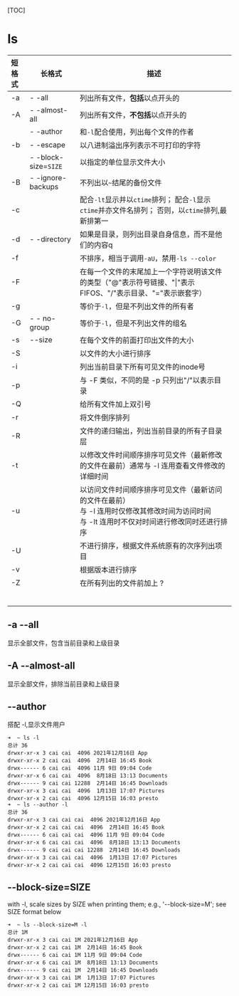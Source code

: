 [TOC]

# ls
| 短格式 | 长格式               | 描述                                                         |
| :----- | -------------------- | ------------------------------------------------------------ |
| -a     | - -all               | 列出所有文件，**包括**以点开头的                             |
| -A     | - -almost-all        | 列出所有文件，**不包括**以点开头的                           |
|        | - -author            | 和`-l`配合使用，列出每个文件的作者                           |
| -b     | - -escape            | 以八进制溢出序列表示不可打印的字符                           |
|        | - -block-size=`SIZE` | 以指定的单位显示文件大小                                     |
| -B     | - -ignore-backups    | 不列出以`~`结尾的备份文件                                    |
| -c     |                      | 配合`-lt`显示并以`ctime`排列； 配合`-l`显示`ctime`并亦文件名排列； 否则，以`ctime`排列,最新排第一 |
| -d     | - -directory         | 如果是目录，则列出目录自身信息，而不是他们的内容q            |
| -f     |                      | 不排序，相当于调用`-aU`，禁用`-ls --color`                   |
| -F     |                      | 在每一个文件的末尾加上一个字符说明该文件的类型（"@"表示符号链接、"\|"表示FIFOS、"/"表示目录、"="表示嵌套字） |
| -g     |                      | 等价于`-l`，但是不列出文件的所有者                           |
| -G     | - - no-group         | 等价于`-l`，但是不列出文件的组名                             |
| -s     | --size               | 在每个文件的前面打印出文件的大小                             |
| -S     |                      | 以文件的大小进行排序                                         |
| -i     |                      | 列出当前目录下所有可见文件的inode号                          |
| -p     |                      | 与 -F 类似，不同的是 -p 只列出"/"以表示目录                  |
| -Q     |                      | 给所有文件加上双引号                                         |
| -r     |                      | 将文件倒序排列                                               |
| -R     |                      | 文件的递归输出，列出当前目录的所有子目录层                   |
| -t     |                      | 以修改文件时间顺序排序可见文件（最新修改的文件在最前）通常与 -l 连用查看文件修改的详细时间 |
| -u     |                      | 以访问文件时间顺序排序可见文件（最新访问的文件在最前）<br/>与 -l 连用时仅修改其修改时间为访问时间<br/>与 -lt 连用时不仅对时间进行修改同时还进行排序 |
| -U     |                      | 不进行排序，根据文件系统原有的次序列出项目                   |
| -v     |                      | 根据版本进行排序                                             |
| -Z     |                      | 在所有列出的文件前加上 ?                                     |
|        |                      |                                                              |
|        |                      |                                                              |
|        |                      |                                                              |
|        |                      |                                                              |
|        |                      |                                                              |
|        |                      |                                                              |

## -a --all
显示全部文件，包含当前目录和上级目录

## -A --almost-all
显示全部文件，排除当前目录和上级目录

## --author 
搭配 -l,显示文件用户
```
➜  ~ ls -l
总计 36
drwxr-xr-x 3 cai cai  4096 2021年12月16日 App
drwxr-xr-x 2 cai cai  4096  2月14日 16:45 Book
drwx------ 6 cai cai  4096 11月 9日 09:04 Code
drwxr-xr-x 6 cai cai  4096  8月18日 13:13 Documents
drwx------ 9 cai cai 12288  2月14日 16:45 Downloads
drwxr-xr-x 3 cai cai  4096  1月13日 17:07 Pictures
drwxr-xr-x 2 cai cai  4096 12月15日 16:03 presto
➜  ~ ls --author -l
总计 36
drwxr-xr-x 3 cai cai cai  4096 2021年12月16日 App
drwxr-xr-x 2 cai cai cai  4096  2月14日 16:45 Book
drwx------ 6 cai cai cai  4096 11月 9日 09:04 Code
drwxr-xr-x 6 cai cai cai  4096  8月18日 13:13 Documents
drwx------ 9 cai cai cai 12288  2月14日 16:45 Downloads
drwxr-xr-x 3 cai cai cai  4096  1月13日 17:07 Pictures
drwxr-xr-x 2 cai cai cai  4096 12月15日 16:03 presto
```
## --block-size=SIZE
with -l, scale sizes by SIZE when printing them; e.g., '--block-size=M'; see SIZE format below
```
➜  ~ ls --block-size=M -l
总计 1M
drwxr-xr-x 3 cai cai 1M 2021年12月16日 App
drwxr-xr-x 2 cai cai 1M  2月14日 16:45 Book
drwx------ 6 cai cai 1M 11月 9日 09:04 Code
drwxr-xr-x 6 cai cai 1M  8月18日 13:13 Documents
drwx------ 9 cai cai 1M  2月14日 16:45 Downloads
drwxr-xr-x 3 cai cai 1M  1月13日 17:07 Pictures
drwxr-xr-x 2 cai cai 1M 12月15日 16:03 presto
```





